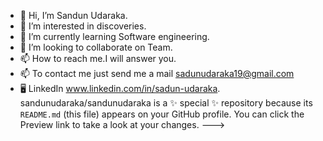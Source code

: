 - 👋 Hi, I’m Sandun Udaraka.
- 👀 I’m interested in discoveries.
- 🌱 I’m currently learning Software engineering.
- 💞️ I’m looking to collaborate on Team.
- 📫 How to reach me.I will answer you.
- 📫 To contact me just send me a mail sadunudaraka19@gmail.com
- 🖥 LinkedIn www.linkedin.com/in/sadun-udaraka.
sandunudaraka/sandunudaraka is a ✨ special ✨ repository because its `README.md` (this file) appears on your GitHub profile.
You can click the Preview link to take a look at your changes.
--->
